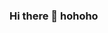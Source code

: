 ### Hi there 👋 hohoho

<!--
**rojerv/rojerv** is a ✨ _special_ ✨ repository because its `README.md` (this file) appears on your GitHub profile.

https://habr.com/ru/post/532248/

Here are some ideas to get you started:

- 🔭 I’m currently working on ...
- 🌱 I’m currently learning ...
- 👯 I’m looking to collaborate on ...
- 🤔 I’m looking for help with ...
- 💬 Ask me about ...
- 📫 How to reach me: ...
- 😄 Pronouns: ...
- ⚡ Fun fact: ...
-->

